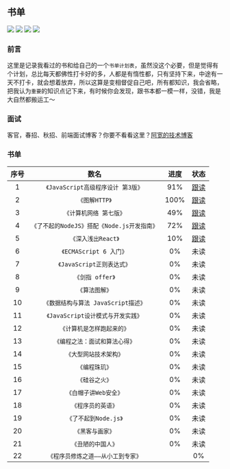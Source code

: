 ## 书单

![](https://img.shields.io/badge/MarkDown-md-brightgreen.svg)
![](https://img.shields.io/badge/Hot-orange.svg)
![](https://img.shields.io/badge/Author-PDK-blue.svg)
![](https://img.shields.io/badge/Language-CN-red.svg)

### 前言

这里是记录我看过的书和给自己的一个`书单计划表`，虽然没这个必要，但是觉得有个计划，总比每天都佛性打卡好的多，人都是有惰性都，只有坚持下来，中途有一天不打卡，就会想着放弃，所以这算是变相督促自己吧，所有都知识，我会省略，把我认为`重要`的知识点记下来，有时候你会发现，跟书本都一模一样，没错，我是大自然都搬运工～

### 面试

客官，春招、秋招、前端面试博客？你要不看看这里？[阿宽的技术博客](https://github.com/PDKSophia/blog.io)

### 书单

| 序号 |                    数名                     | 进度 |                                                              状态                                                               |
| :--: | :-----------------------------------------: | :--: | :-----------------------------------------------------------------------------------------------------------------------------: |
|  1   |     `《JavaScript高级程序设计 第3版》`      | 91%  | [跟读](https://github.com/PDKSophia/read-booklist/tree/master/JavaScript%E9%AB%98%E7%BA%A7%E7%BC%96%E7%A8%8B%E8%AE%BE%E8%AE%A1) |
|  2   |               `《图解HTTP》`                | 100% |                             [跟读](https://github.com/PDKSophia/read-booklist/blob/master/图解HTTP)                             |
|  3   |           `《计算机网络 第七版》`           | 49%  |          [跟读](https://github.com/PDKSophia/read-booklist/tree/master/%E8%AE%A1%E7%AE%97%E6%9C%BA%E7%BD%91%E7%BB%9C)           |
|  4   | `《了不起的NodeJS》搭配《Node.js开发指南》` | 72%  |        [跟读](https://github.com/PDKSophia/read-booklist/tree/master/Node%E5%85%A5%E9%97%A8%E5%8F%8A%E5%AE%9E%E8%B7%B5)         |
|  5   |             `《深入浅出React》`             | 10%  |            [跟读](https://github.com/PDKSophia/read-booklist/tree/master/%E6%B7%B1%E5%85%A5%E6%B5%85%E5%87%BAReact)             |
|  6   |           `《ECMAScript 6 入门》`           |  0%  |                                                              未读                                                               |
|  7   |         `《JavaScript正则表达式》`          |  0%  |                                                              未读                                                               |
|  8   |              `《剑指 offer》`               |  0%  |                                                              未读                                                               |
|  9   |               `《算法图解》`                |  0%  |                                                              未读                                                               |
|  10  |     `《数据结构与算法 JavaScript描述》`     |  0%  |                                                              未读                                                               |
|  11  |     `《JavaScript设计模式与开发实践》`      |  0%  |                                                              未读                                                               |
|  12  |         `《计算机是怎样跑起来的》`          |  0%  |                                                              未读                                                               |
|  13  |       `《编程之法：面试和算法心得》`        |  0%  |                                                              未读                                                               |
|  14  |           `《大型网站技术架构》`            |  0%  |                                                              未读                                                               |
|  15  |               `《编程珠玑》`                |  0%  |                                                              未读                                                               |
|  16  |               `《硅谷之火》`                |  0%  |                                                              未读                                                               |
|  17  |            `《白帽子讲Web安全》`            |  0%  |                                                              未读                                                               |
|  18  |             `《程序员的英语》`              |  0%  |                                                              未读                                                               |
|  19  |            `《了不起到Node.js》`            |  0%  |                                                              未读                                                               |
|  20  |              `《黑客与画家》`               |  0%  |                                                              未读                                                               |
|  21  |             `《丑陋的中国人》`              |  0%  |                                                              未读                                                               |
|  22  |     `《程序员修炼之道——从小工到专家》`      |      |                                                               0%                                                                | 未读 |

<!-- <img src='https://github.com/PDKSophia/blog.io/raw/master/image/agree.jpeg' width=250 height=250> -->
